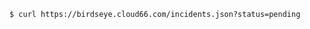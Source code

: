 <!-- layout:code post: cloud66-birdseye_filtering-by-status -->

```
$ curl https://birdseye.cloud66.com/incidents.json?status=pending
```
